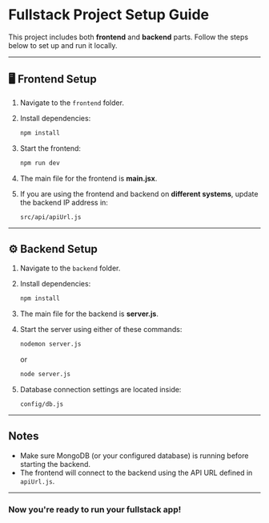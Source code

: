 # Fullstack Project Setup Guide

This project includes both **frontend** and **backend** parts. Follow the steps below to set up and run it locally.

---

## 🖥️ Frontend Setup

1. Navigate to the `frontend` folder.
2. Install dependencies:

   ```bash
   npm install
   ```
3. Start the frontend:

   ```bash
   npm run dev
   ```
4. The main file for the frontend is **main.jsx**.
5. If you are using the frontend and backend on **different systems**, update the backend IP address in:

   ```
   src/api/apiUrl.js
   ```

---

## ⚙️ Backend Setup

1. Navigate to the `backend` folder.
2. Install dependencies:

   ```bash
   npm install
   ```
3. The main file for the backend is **server.js**.
4. Start the server using either of these commands:

   ```bash
   nodemon server.js
   ```

   or

   ```bash
   node server.js
   ```
5. Database connection settings are located inside:

   ```
   config/db.js
   ```

---

## Notes

* Make sure MongoDB (or your configured database) is running before starting the backend.
* The frontend will connect to the backend using the API URL defined in `apiUrl.js`.

---

### Now you're ready to run your fullstack app!
